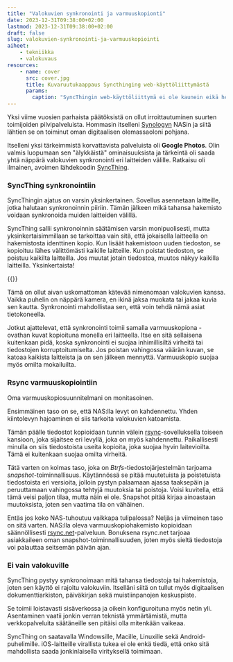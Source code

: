 ```yaml
---
title: "Valokuvien synkronointi ja varmuuskopionti"
date: 2023-12-31T09:38:00+02:00
lastmod: 2023-12-31T09:38:00+02:00
draft: false
slug: valokuvien-synkronointi-ja-varmuuskopiointi
aiheet:
    - tekniikka
    - valokuvaus
resources:
    - name: cover
      src: cover.jpg
      title: Kuvaruutukaappaus Syncthinging web-käyttöliittymästä
      params:
        caption: "SyncThingin web-käyttöliittymä ei ole kaunein eikä helppokäyttöisin, mutta siitä löytyy kaikki oleellinen"
---
```


Yksi viime vuosien parhaista päätöksistä on ollut irroittautuminen suurten toimijoiden pilvipalveluista. Hommasin itselleni [Synologyn](https://www.synology.com/) NASin ja siitä
lähtien se on toiminut oman digitaalisen olemassaoloni pohjana.

<!--more-->

Itselleni yksi tärkeimmistä korvattavista palveluista oli **Google Photos**. Olin valmis luopumaan sen "älykkäistä" ominaisuuksista ja tärkeintä oli saada yhtä näppärä valokuvien synkronointi eri laitteiden välille. Ratkaisu oli ilmainen, avoimen lähdekoodin [SyncThing](https://syncthing.net/).

### SyncThing synkronointiin

SyncThingin ajatus on varsin yksinkertainen. Sovellus asennetaan laitteille, jotka halutaan synkronoinnin piiriin. Tämän jälkeen mikä tahansa hakemisto voidaan synkronoida muiden laitteiden välillä.

SyncThing sallii synkronoinnin säätämisen varsin monipuolisesti, mutta yksinkertaisimmillaan se tarkoittaa vain sitä, että jokaisella laitteella on hakemistosta identtinen kopio. Kun lisäät hakemistoon uuden tiedoston, se kopioituu lähes välittömästi kaikille laitteille. Kun poistat tiedoston, se poistuu kaikilta laitteilla. Jos muutat jotain tiedostoa, muutos näkyy kaikilla laitteilla. Yksinkertaista!

{{<cover>}}

Tämä on ollut aivan uskomattoman kätevää nimenomaan valokuvien kanssa. Vaikka puhelin on näppärä kamera, en ikinä jaksa muokata tai jakaa kuvia sen kautta. Synkronointi mahdollistaa sen, että voin tehdä nämä asiat tietokoneella.

Jotkut ajattelevat, että synkronointi toimii samalla varmuuskopiona - ovathan kuvat kopioituna monella eri laitteella. Itse en sitä sellaisena kuitenkaan pidä, koska synkronointi ei suojaa inhimillisiltä virheitä tai tiedostojen korruptoitumiselta. Jos poistan vahingossa väärän kuvan, se katoaa kaikista laitteista ja on sen jälkeen mennyttä. Varmuuskopio suojaa myös omilta mokailuilta.

### Rsync varmuuskopiointiin

Oma varmuuskopiosuunnitelmani on monitasoinen. 

Ensimmäinen taso on se, että NAS:lla levyt on kahdennettu. Yhden kiintolevyn hajoaminen ei siis tarkoita valokuvien katoamista.

Tämän päälle tiedostot kopioidaan tunnin välein [rsync](https://rsync.samba.org/)-sovelluksella toiseen kansioon, joka sijaitsee eri levyllä, joka on myös kahdennettu. Paikallisesti minulla on siis tiedostoista useita kopioita, joka suojaa hyvin laitevioilta. Tämä ei kuitenkaan suojaa omilta virheitä.

Tätä varten on kolmas taso, joka on *Btrfs*-tiedostojärjestelmän tarjoama *snapshot*-toiminnallisuus. Käytännössä se pitää muutetuista ja poistetuista tiedostoista eri versioita, jolloin pystyn palaamaan ajassa taaksepäin ja peruuttamaan vahingossa tehtyjä muutoksia tai poistoja. Voisi kuvitella, että tämä veisi paljon tilaa, mutta näin ei ole. Snapshot pitää kirjaa ainoastaan muutoksista, joten sen vaatima tila on vähäinen.

Entäs jos koko NAS-tuhoutuu vaikkapa tulipalossa? Neljäs ja viimeinen taso on sitä varten. NAS:lla oleva varmuuskopiohakemisto kopioidaan säännöllisesti [rsync.net](https://rsync.net/)-palveluun. Bonuksena rsync.net tarjoaa asiakkaileen oman snapshot-toiminnallisuuden, joten myös sieltä tiedostoja voi palauttaa seitsemän päivän ajan.

### Ei vain valokuville

SyncThing pystyy synkronoimaan mitä tahansa tiedostoja tai hakemistoja, joten sen käyttö ei rajoitu valokuviin. Itselläni siitä on tullut myös digitaalisen dokumenttiarkiston, päiväkirjan sekä muistiinpanojen keskuspiste.

Se toimii loistavasti sisäverkossa ja oikein konfiguroituna myös netin yli. Asentaminen vaatii jonkin verran teknistä ymmärtämistä, mutta verkkopalveluita säätäneille sen pitäisi olla mitenkään vaikeaa. 

SyncThing on saatavalla Windowsille, Macille, Linuxille sekä Android-puhelimille. iOS-laitteille virallista tukea ei ole enkä tiedä, että onko sitä mahdollista saada jonkinlaisella virityksellä toimimaan.
